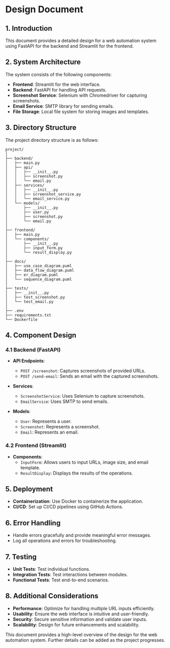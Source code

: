 # Design Document

## 1. Introduction
This document provides a detailed design for a web automation system using FastAPI for the backend and Streamlit for the frontend.

## 2. System Architecture
The system consists of the following components:
- **Frontend**: Streamlit for the web interface.
- **Backend**: FastAPI for handling API requests.
- **Screenshot Service**: Selenium with Chromedriver for capturing screenshots.
- **Email Service**: SMTP library for sending emails.
- **File Storage**: Local file system for storing images and templates.

## 3. Directory Structure
The project directory structure is as follows:
```
project/
│
├── backend/
│   ├── main.py
│   ├── api/
│   │   ├── __init__.py
│   │   ├── screenshot.py
│   │   └── email.py
│   ├── services/
│   │   ├── __init__.py
│   │   ├── screenshot_service.py
│   │   └── email_service.py
│   └── models/
│       ├── __init__.py
│       ├── user.py
│       ├── screenshot.py
│       └── email.py
│
├── frontend/
│   ├── main.py
│   └── components/
│       ├── __init__.py
│       ├── input_form.py
│       └── result_display.py
│
├── docs/
│   ├── use_case_diagram.puml
│   ├── data_flow_diagram.puml
│   ├── er_diagram.puml
│   └── sequence_diagram.puml
│
├── tests/
│   ├── __init__.py
│   ├── test_screenshot.py
│   └── test_email.py
│
├── .env
├── requirements.txt
└── Dockerfile
```

## 4. Component Design

### 4.1 Backend (FastAPI)
- **API Endpoints**:
  - `POST /screenshot`: Captures screenshots of provided URLs.
  - `POST /send-email`: Sends an email with the captured screenshots.

- **Services**:
  - `ScreenshotService`: Uses Selenium to capture screenshots.
  - `EmailService`: Uses SMTP to send emails.

- **Models**:
  - `User`: Represents a user.
  - `Screenshot`: Represents a screenshot.
  - `Email`: Represents an email.

### 4.2 Frontend (Streamlit)
- **Components**:
  - `InputForm`: Allows users to input URLs, image size, and email template.
  - `ResultDisplay`: Displays the results of the operations.

## 5. Deployment
- **Containerization**: Use Docker to containerize the application.
- **CI/CD**: Set up CI/CD pipelines using GitHub Actions.

## 6. Error Handling
- Handle errors gracefully and provide meaningful error messages.
- Log all operations and errors for troubleshooting.

## 7. Testing
- **Unit Tests**: Test individual functions.
- **Integration Tests**: Test interactions between modules.
- **Functional Tests**: Test end-to-end scenarios.

## 8. Additional Considerations
- **Performance**: Optimize for handling multiple URL inputs efficiently.
- **Usability**: Ensure the web interface is intuitive and user-friendly.
- **Security**: Secure sensitive information and validate user inputs.
- **Scalability**: Design for future enhancements and scalability.

This document provides a high-level overview of the design for the web automation system. Further details can be added as the project progresses.